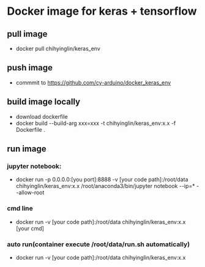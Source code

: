 # Docker image for keras + tensorflow

## pull image
* docker pull chihyinglin/keras_env
## push image
* commmit to https://github.com/cy-arduino/docker_keras_env
## build image locally
* download dockerfile
* docker build --build-arg xxx=xxx -t chihyinglin/keras_env:x.x -f Dockerfile .
## run image
### jupyter notebook:
* docker run -p 0.0.0.0:[you port]:8888 -v [your code path]:/root/data chihyinglin/keras_env:x.x /root/anaconda3/bin/jupyter notebook --ip=* --allow-root
### cmd line
* docker run -v [your code path]:/root/data chihyinglin/keras_env:x.x [your cmd]
### auto run(container execute /root/data/run.sh automatically)
* docker run -v [your code path]:/root/data chihyinglin/keras_env:x.x
